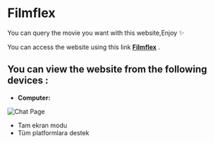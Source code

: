 
# Filmflex
You can query the movie you want with this website,Enjoy ✨

You can access the website using this link [**Filmflex**](https://filmflex.netlify.app/) .

## You can view the website from the following devices :

- **Computer:**

![Chat Page](https://github.com/ABDBXB/Kodluyoruz/blob/main/Homeworks/1.Homework/Readme%20Files/2021-11-28-18-02-40.gif)

- Tam ekran modu
- Tüm platformlara destek

  

